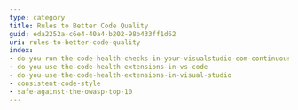 ```yaml
---
type: category
title: Rules to Better Code Quality
guid: eda2252a-c6e4-40a4-b202-98b433ff1d62
uri: rules-to-better-code-quality
index:
- do-you-run-the-code-health-checks-in-your-visualstudio-com-continuous-integration-build
- do-you-use-the-code-health-extensions-in-vs-code
- do-you-use-the-code-health-extensions-in-visual-studio
- consistent-code-style
- safe-against-the-owasp-top-10
---
```



